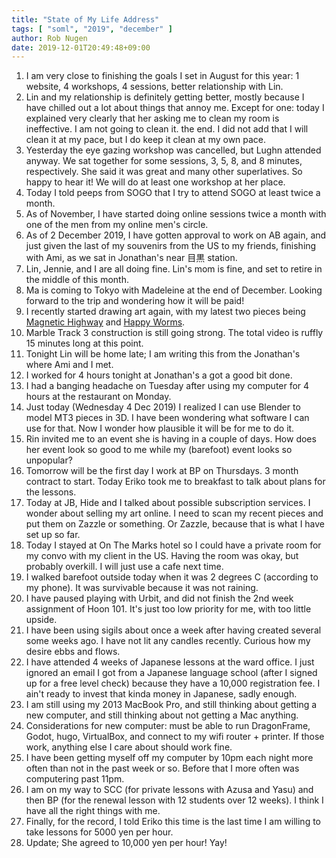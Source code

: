 ```yaml
---
title: "State of My Life Address"
tags: [ "soml", "2019", "december" ]
author: Rob Nugen
date: 2019-12-01T20:49:48+09:00
---
```


1. I am very close to finishing the goals I set in August for this
   year: 1 website, 4 workshops, 4 sessions, better relationship with
   Lin.
2. Lin and my relationship is definitely getting better, mostly because
   I have chilled out a lot about things that annoy me.  Except for
   one: today I explained very clearly that her asking me to clean my
   room is ineffective.  I am not going to clean it.  the end.  I did
   not add that I will clean it at my pace, but I do keep it clean at
   my own pace.
3. Yesterday the eye gazing workshop was cancelled, but Lughn attended
   anyway.  We sat together for some sessions, 3, 5, 8, and 8
   minutes, respectively.  She said it was great and many other
   superlatives.  So happy to hear it!  We will do at least one
   workshop at her place.
4. Today I told peeps from SOGO that I try to attend SOGO at least
   twice a month.
5. As of November, I have started doing online sessions twice a month
   with one of the men from my online men's circle.
6. As of 2 December 2019, I have gotten approval to work on AB again,
   and just given the last of my souvenirs from the US to my friends,
   finishing with Ami, as we sat in Jonathan's near 目黒 station.
7. Lin, Jennie, and I are all doing fine.  Lin's mom is fine, and set
   to retire in the middle of this month.
8. Ma is coming to Tokyo with Madeleine at the end of December.
   Looking forward to the trip and wondering how it will be paid!
9. I recently started drawing art again, with my latest two pieces
   being [Magnetic Highway](https://art.robnugen.com/mh19) and
   [Happy Worms](https://art.robnugen.com/hw19).
10. Marble Track 3 construction is still going strong.  The total
    video is ruffly 15 minutes long at this point.
11. Tonight Lin will be home late; I am writing this from the
    Jonathan's where Ami and I met.
19. I worked for 4 hours tonight at Jonathan's a got a good bit done.
18. I had a banging headache on Tuesday after using my computer for 4
    hours at the restaurant on Monday.
12. Just today (Wednesday 4 Dec 2019) I realized I can use Blender to
    model MT3 pieces in 3D.  I have been wondering what software I can
    use for that.  Now I wonder how plausible it will be for me to do
    it.
13. Rin invited me to an event she is having in a couple of days.  How
    does her event look so good to me while my (barefoot) event looks
    so unpopular?
14. Tomorrow will be the first day I work at BP on Thursdays.  3 month
    contract to start.  Today Eriko took me to breakfast to talk about
    plans for the lessons.
15. Today at JB, Hide and I talked about possible subscription
    services.  I wonder about selling my art online.  I need to scan
    my recent pieces and put them on Zazzle or something.  Or Zazzle,
    because that is what I have set up so far.
16. Today I stayed at On The Marks hotel so I could have a private
    room for my convo with my client in the US.  Having the room was
    okay, but probably overkill.  I will just use a cafe next time.
17. I walked barefoot outside today when it was 2 degrees C (according
    to my phone).  It was survivable because it was not raining.
20. I have paused playing with Urbit, and did not finish the 2nd week
    assignment of Hoon 101.  It's just too low priority for me, with
    too little upside.
21. I have been using sigils about once a week after having created
    several some weeks ago.  I have not lit any candles recently.
    Curious how my desire ebbs and flows.
22. I have attended 4 weeks of Japanese lessons at the ward office.  I
    just ignored an email I got from a Japanese language school (after
    I signed up for a free level check) because they have a 10,000
    registration fee. I ain't ready to invest that kinda money in
    Japanese, sadly enough.
23. I am still using my 2013 MacBook Pro, and still thinking about
    getting a new computer, and still thinking about not getting a Mac
    anything.
24. Considerations for new computer: must be able to run DragonFrame,
    Godot, hugo, VirtualBox, and connect to my wifi router + printer.
    If those work, anything else I care about should work fine.
25. I have been getting myself off my computer by 10pm each night more
    often than not in the past week or so.  Before that I more often
    was computering past 11pm.
26. I am on my way to SCC (for private lessons with Azusa and Yasu)
    and then BP (for the renewal lesson with 12 students over 12
    weeks).  I think I have all the right things with me.
27. Finally, for the record, I told Eriko this time is the last time I
    am willing to take lessons for 5000 yen per hour.
28. Update; She agreed to 10,000 yen per hour!  Yay!
